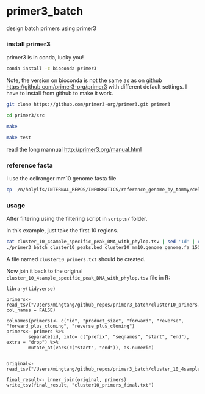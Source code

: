 # primer3_batch

design batch primers using primer3


### install primer3

primer3 is in conda, lucky you!

```bash
conda install -c bioconda primer3
```

Note, the version on bioconda is not the same as as on github https://github.com/primer3-org/primer3
with different default settings. I have to install from github to make it work.

```bash
git clone https://github.com/primer3-org/primer3.git primer3

cd primer3/src

make

make test
```

read the long mannual http://primer3.org/manual.html


### reference fasta

I use the cellranger mm10 genome fasta file 

```bash
cp  /n/holylfs/INTERNAL_REPOS/INFORMATICS/reference_genome_by_tommy/cellranger_atac_ref/refdata-cellranger-atac-mm10-1.0.1/fasta/genome.fa .
```


### usage

After filtering using the filtering script in `scripts/` folder.

In this example, just take the first 10 regions.

```bash
cat cluster_10_4sample_specific_peak_DNA_with_phylop.tsv | sed '1d' | cut -f1-3 | head > cluster10_peaks.bed
./primer3_batch cluster10_peaks.bed cluster10 mm10.genome genome.fa 150 template.txt cluster10
```

A file named `cluster10_primers.txt` should be created.


Now join it back to the original `cluster_10_4sample_specific_peak_DNA_with_phylop.tsv` file in R:

```{r}
library(tidyverse)

primers<- read_tsv("/Users/mingtang/github_repos/primer3_batch/cluster10_primers.txt", col_names = FALSE)

colnames(primers)<- c("id", "product_size", "forward", "reverse", "forward_plus_cloning", "reverse_plus_cloning")
primers<- primers %>%
        separate(id, into= c("prefix", "seqnames", "start", "end"), extra = "drop") %>%
        mutate_at(vars(c("start", "end")), as.numeric)


original<- read_tsv("/Users/mingtang/github_repos/primer3_batch/cluster_10_4sample_specific_peak_DNA_with_phylop.tsv")

final_result<- inner_join(original, primers)
write_tsv(final_result, "cluster10_primers_final.txt")
```
